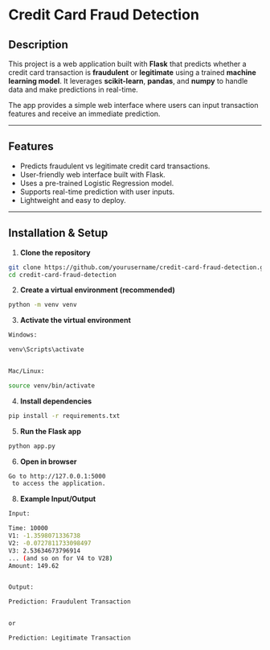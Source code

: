 # Credit Card Fraud Detection

## Description
This project is a web application built with **Flask** that predicts whether a credit card transaction is **fraudulent** or **legitimate** using a trained **machine learning model**. It leverages **scikit-learn**, **pandas**, and **numpy** to handle data and make predictions in real-time.

The app provides a simple web interface where users can input transaction features and receive an immediate prediction.

---

## Features
- Predicts fraudulent vs legitimate credit card transactions.
- User-friendly web interface built with Flask.
- Uses a pre-trained Logistic Regression model.
- Supports real-time prediction with user inputs.
- Lightweight and easy to deploy.

---

## Installation & Setup
1. **Clone the repository**
 ```bash
git clone https://github.com/yourusername/credit-card-fraud-detection.git
cd credit-card-fraud-detection
```
2. **Create a virtual environment (recommended)**
```bash
python -m venv venv
```
3. **Activate the virtual environment**
```bash
Windows:

venv\Scripts\activate


Mac/Linux:

source venv/bin/activate
```

4. **Install dependencies**
```bash
pip install -r requirements.txt

```
5. **Run the Flask app**
```bash
python app.py
```

6. **Open in browser**
```bash
Go to http://127.0.0.1:5000
 to access the application.
```
8. **Example Input/Output**
```bash
Input:

Time: 10000  
V1: -1.3598071336738  
V2: -0.0727811733098497  
V3: 2.53634673796914  
... (and so on for V4 to V28)  
Amount: 149.62


Output:

Prediction: Fraudulent Transaction


or

Prediction: Legitimate Transaction
```
